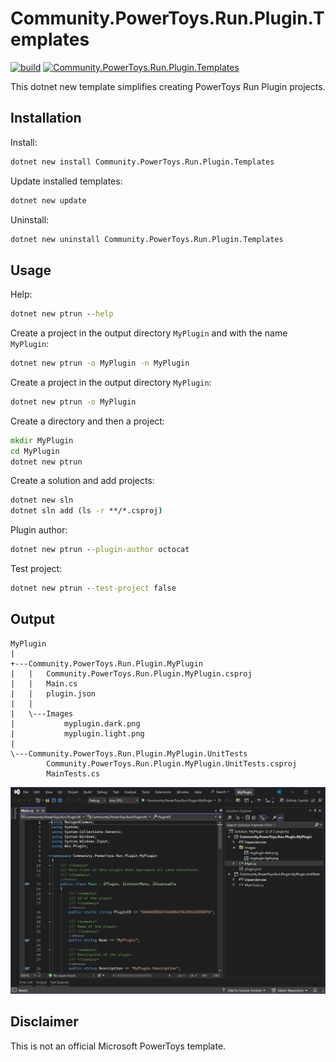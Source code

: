 # Community.PowerToys.Run.Plugin.Templates

[![build](https://github.com/hlaueriksson/Community.PowerToys.Run.Plugin.Templates/actions/workflows/build.yml/badge.svg)](https://github.com/hlaueriksson/Community.PowerToys.Run.Plugin.Templates/actions/workflows/build.yml)
[![Community.PowerToys.Run.Plugin.Templates](https://img.shields.io/nuget/v/Community.PowerToys.Run.Plugin.Templates.svg?label=Community.PowerToys.Run.Plugin.Templates)](https://www.nuget.org/packages/Community.PowerToys.Run.Plugin.Templates)

This dotnet new template simplifies creating PowerToys Run Plugin projects.

## Installation

Install:

```cmd
dotnet new install Community.PowerToys.Run.Plugin.Templates
```

Update installed templates:

```cmd
dotnet new update
```

Uninstall:

```cmd
dotnet new uninstall Community.PowerToys.Run.Plugin.Templates
```

## Usage

Help:

```cmd
dotnet new ptrun --help
```

Create a project in the output directory `MyPlugin` and with the name `MyPlugin`:

```cmd
dotnet new ptrun -o MyPlugin -n MyPlugin
```

Create a project in the output directory `MyPlugin`:

```cmd
dotnet new ptrun -o MyPlugin
```

Create a directory and then a project:

```cmd
mkdir MyPlugin
cd MyPlugin
dotnet new ptrun
```

Create a solution and add projects:

```cmd
dotnet new sln
dotnet sln add (ls -r **/*.csproj)
```

Plugin author:

```cmd
dotnet new ptrun --plugin-author octocat
```

Test project:

```cmd
dotnet new ptrun --test-project false
```

## Output

```
MyPlugin
|
+---Community.PowerToys.Run.Plugin.MyPlugin
|   |   Community.PowerToys.Run.Plugin.MyPlugin.csproj
|   |   Main.cs
|   |   plugin.json
|   |   
|   \---Images
|           myplugin.dark.png
|           myplugin.light.png
|           
\---Community.PowerToys.Run.Plugin.MyPlugin.UnitTests
        Community.PowerToys.Run.Plugin.MyPlugin.UnitTests.csproj
        MainTests.cs
```

![MyPlugin](https://raw.githubusercontent.com/hlaueriksson/Community.PowerToys.Run.Plugin.Templates/main/vs.png)

## Disclaimer

This is not an official Microsoft PowerToys template.
